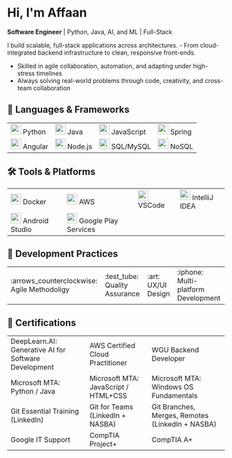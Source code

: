 # Hi, I'm Affaan

**Software Engineer** | Python, Java, AI, and ML | Full-Stack

I build scalable, full-stack applications across architectures. - From cloud-integrated backend infrastructure to clean, responsive front-ends.

- Skilled in agile collaboration, automation, and adapting under high-stress timelines
- Always solving real-world problems through code, creativity, and cross-team collaboration


## :brain: Languages & Frameworks

<table>
  <tr>
    <td><img src="https://cdn.jsdelivr.net/gh/devicons/devicon/icons/python/python-original.svg" width="24"/> Python</td>
    <td><img src="https://cdn.jsdelivr.net/gh/devicons/devicon/icons/java/java-original.svg" width="24"/> Java</td>
    <td><img src="https://cdn.jsdelivr.net/gh/devicons/devicon/icons/javascript/javascript-original.svg" width="24"/> JavaScript</td>
    <td><img src="https://cdn.jsdelivr.net/gh/devicons/devicon/icons/spring/spring-original.svg" width="24"/> Spring</td>
  </tr>
  <tr>
    <td><img src="https://cdn.jsdelivr.net/gh/devicons/devicon/icons/angularjs/angularjs-original.svg" width="24"/> Angular</td>
    <td><img src="https://cdn.jsdelivr.net/gh/devicons/devicon/icons/nodejs/nodejs-original.svg" width="24"/> Node.js</td>
    <td><img src="https://cdn.jsdelivr.net/gh/devicons/devicon/icons/mysql/mysql-original.svg" width="24"/> SQL/MySQL</td>
    <td><img src="https://cdn.jsdelivr.net/gh/devicons/devicon/icons/mongodb/mongodb-original.svg" width="24"/> NoSQL</td>
  </tr>
</table>


## :hammer_and_wrench: Tools & Platforms

<table>
  <tr>
    <td><img src="https://cdn.jsdelivr.net/gh/devicons/devicon/icons/docker/docker-original.svg" width="24"/> Docker</td>
    <td><img src="https://cdn.jsdelivr.net/gh/devicons/devicon/icons/amazonwebservices/amazonwebservices-plain-wordmark.svg" width="24"/> AWS</td>
    <td><img src="https://cdn.jsdelivr.net/gh/devicons/devicon/icons/vscode/vscode-original.svg" width="24"/> VSCode</td>
    <td><img src="https://cdn.jsdelivr.net/gh/devicons/devicon/icons/intellij/intellij-original.svg" width="24"/> IntelliJ IDEA</td>
  </tr>
  <tr>
    <td><img src="https://cdn.jsdelivr.net/gh/devicons/devicon/icons/androidstudio/androidstudio-original.svg" width="24"/> Android Studio</td>
    <td><img src="https://cdn.jsdelivr.net/gh/devicons/devicon/icons/google/google-original.svg" width="24"/> Google Play Services</td>
  </tr>
</table>


## :repeat: Development Practices

<table>
  <tr>
    <td>:arrows_counterclockwise: Agile Methodoligy</td>
    <td>:test_tube: Quality Assurance</td>
    <td>:art: UX/UI Design</td>
    <td>:iphone: Multi-platform Development</td>
  </tr>
</table>


## :scroll: Certifications

<table>
  <tr>
    <td>DeepLearn.AI: Generative AI for Software Development</td>
    <td>AWS Certified Cloud Practitioner</td>
    <td>WGU Backend Developer</td>
  </tr>
  <tr>
    <td>Microsoft MTA: Python / Java </td>
    <td>Microsoft MTA: JavaScript / HTML+CSS</td>
    <td>Microsoft MTA: Windows OS Fundamentals</td>
  </tr>
  <tr>
    <td>Git Essential Training (LinkedIn)</td>
    <td>Git for Teams (LinkedIn + NASBA)</td>
    <td>Git Branches, Merges, Remotes (LinkedIn + NASBA)</td>
  </tr>
  <tr>
    <td>Google IT Support</td>
    <td>CompTIA Project+</td>
    <td>CompTIA A+</td>
  </tr>
</table>
